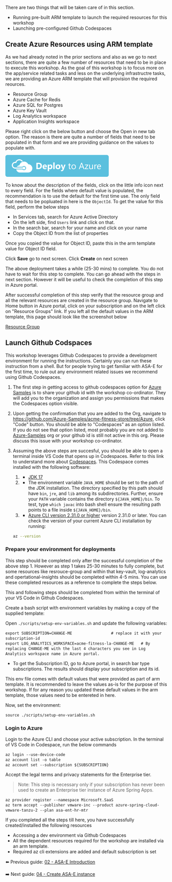 There are two things that will be taken care of in this section. 
 - Running pre-built ARM template to launch the required resources for this workshop
 - Launching pre-configured Github Codespaces 

## Create Azure Resources using ARM template

As we had already noted in the prior sections and also as we go to next sections, there are quite a few number of resources that need to be in place to execute this workshop. As the goal of this workshop is to focus more on the app/service related tasks and less on the underlying infrastructre tasks, we are providing an Azure ARM template that will provision the required reources.

 - Resource Group
 - Azure Cache for Redis
 - Azure SQL for Postgres
 - Azure Key Vault
 - Log Analytics workspace
 - Application Insights workspace
 

Please right click on the below button and choose the Open in new tab option. The reason is there are quite a number of fields that need to be populated in that form and we are providing guidance on the values to populate with.

[![Deploy to Azure](images/deploybutton.svg)](https://portal.azure.com/#create/Microsoft.Template/uri/https%3a%2f%2fraw.githubusercontent.com%2fAzure-Samples%2facme-fitness-store%2fAzure%2fworkshops%2fazure-spring-apps-enterprise%2ffull%2f03-workshop-environment-setup%2facmedeploy.json)


To know about the description of the fields, click on the little info icon next to every field. For the fields where default value is populated, the recommendation is to use the default for the first time use. The only field that needs to be popluated in here is the ``ObjectId``. To get the value for this field, perform the below steps

- In Services tab, search for Azure Active Directory
- On the left side, find ``Users`` link and click on that.
- In the search bar, search for your name and click on your name
- Copy the Object ID from the list of properties 

Once you copied the value for Object ID, paste this in the arm template value for Object ID field.

Click **Save** go to next screen. Click **Create** on next screen

The above deployment takes a while (25-30 mins) to complete. You do not have to wait for this step to complete. You can go ahead with the steps in next section. However it will be useful to check the completion of this step in Azure portal.

After successful completion of this step verify that the resource group and all the relevant resources are created in the resource group. Navigate to Home button in Azure portal, click on your subscription and on the left click on "Resource Groups" link. If you left all the default values in the ARM template, this page should look like the screenshot below

[Resource Group](images/arm-resourcegroup.png)

## Launch Github Codspaces
This workshop leverages Github Codespaces to provide a development environment for running the instructions. Certainly you can run these instruction from a shell. But for people trying to get familiar with ASA-E for the first time, to rule out any environment related issues we recommend using Github Codespaces.

1. The first step in getting access to github codespaces option for [Azure Samples](https://github.com/Azure-Samples/) is to share your github id with the workshop co-ordinator. They will add you to the organization and assign you permissions that makes the Codespaces option visible.

2. Upon getting the confirmation that you are added to the Org, navigate to https://github.com/Azure-Samples/acme-fitness-store/tree/Azure, click "Code" button. You should be able to "Codespaces" as an option listed. If you do not see that option listed, most probably you are not added to [Azure-Samples](https://github.com/Azure-Samples/) org or your github id is still not active in this org. Please discuss this issue with your workshop co-ordinator.

3. Assuming the above steps are succesful, you should be able to open a terminal inside VS Code that opens up in Codespaces. Refer to this link to understand more about [Codespaces](https://github.com/CodeSpaces). This Codespace comes installed with the following software:
   1. * [JDK 17](https://docs.microsoft.com/java/openjdk/download?WT.mc_id=azurespringcloud-github-judubois#openjdk-17)
   2. * The environment variable `JAVA_HOME` should be set to the path of the JDK installation. The directory specified by this path should have `bin`, `jre`, and `lib` among its subdirectories. Further, ensure your `PATH` variable contains the directory `${JAVA_HOME}/bin`. To test, type `which javac` into bash shell ensure the resulting path points to a file inside `${JAVA_HOME}/bin`.
   3. * [Azure CLI version 2.31.0 or higher](https://docs.microsoft.com/cli/azure/install-azure-cli?view=azure-cli-latest) version 2.31.0 or later. You can check the version of your current Azure CLI installation by running:

    ```bash
    az --version
    ```

### Prepare your environment for deployments

This step should be completed only after the successful completion of the above step 1. However as step 1 takes 25-30 minutes to fully complete, but some resources like resrouce-group and within that key-vault, log-analytics and opertational-insights should be completed within 4-5 mins. You can use these completed resources as a reference to complete the steps below.

This and following steps should be completed from within the terminal of your VS Code in Github Codespaces.

Create a bash script with environment variables by making a copy of the supplied template:

Open `./scripts/setup-env-variables.sh` and update the following variables:

```shell
export SUBSCRIPTION=CHANGE-ME                 # replace it with your subscription-id
export LOG_ANALYTICS_WORKSPACE=acme-fitness-la-CHANGE-ME   # By replacing CHANGE-ME with the last 4 characters you see in Log Analytics workspace name in Azure portal.
```

- To get the Subscription ID, go to Azure portal, in search bar type subscriptions. The results should display your subscription and its id.

This env file comes with default values that were provided as part of arm template. It is recommended to leave the values as-is for the purpose of this workshop. If for any reason you updated these default values in the arm template, those values need to be entereted in here.

Now, set the environment:

```shell
source ./scripts/setup-env-variables.sh
``` 

### Login to Azure

Login to the Azure CLI and choose your active subscription. In the terminal of VS Code in Codespace, run the below commands

```shell
az login --use-device-code
az account list -o table
az account set --subscription ${SUBSCRIPTION}
```

Accept the legal terms and privacy statements for the Enterprise tier.

> Note: This step is necessary only if your subscription has never been used to create an Enterprise tier instance of Azure Spring Apps.

```shell
az provider register --namespace Microsoft.SaaS
az term accept --publisher vmware-inc --product azure-spring-cloud-vmware-tanzu-2 --plan asa-ent-hr-mtr
```


If you completed all the steps till here, you have successfully created/installed the following resources
* Accessing a dev environment via Github Codespaces
* All the dependent resources required for the workshop are installed via an arm template.
* Required az cli extensions are added and default subscription is set

⬅️ Previous guide: [02 - ASA-E Introduction](../02-asa-e-introduction/README.md)

➡️ Next guide: [04 - Create ASA-E instance](../04-create-asa-e-instance/README.md)
